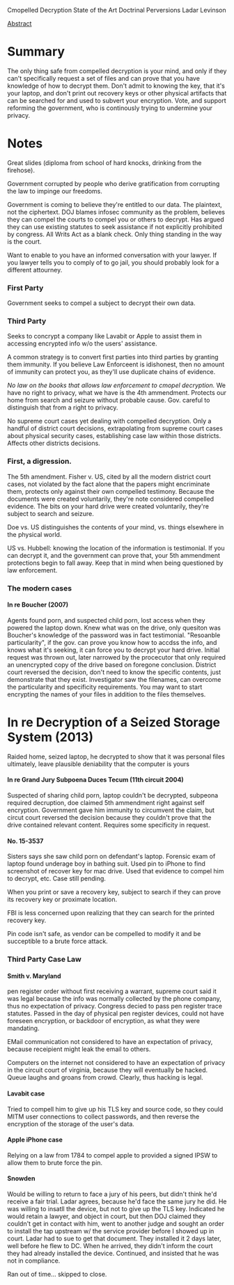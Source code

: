 Cmopelled Decryption
State of the Art Doctrinal Perversions
Ladar Levinson

[Abstract](https://www.defcon.org/html/defcon-24/dc-24-speakers.html#Levison)

# Summary
The only thing safe from compelled decryption is your mind, and only if they can't specifically request a set of files and can prove that you have knowledge of how to decrypt them.  Don't admit to knowing the key, that it's your laptop, and don't print out recovery keys or other physical artifacts that can be searched for and used to subvert your encryption.  Vote, and support reforming the government, who is continously trying to undermine your privacy.

# Notes

Great slides (diploma from school of hard knocks, drinking from the firehose).

Government corrupted by people who derive gratification from corrupting the law to impinge our freedoms.

Government is coming to believe they're entitled to our data.  The plaintext, not the ciphertext.  DOJ blames infosec community as the problem, believes they can compel the courts to compel you or others to decrypt.  Has argued they can use existing statutes to seek assistance if not explicitly prohibited by congress.  All Writs Act as a blank check.  Only thing standing in the way is the court.

Want to enable to you have an informed conversation with your lawyer.  If you lawyer tells you to comply of to go jail, you should probably look for a different attourney.

### First Party
Government seeks to compel a subject to decrypt their own data.

### Third Party
Seeks to concrypt a company like Lavabit or Apple to assist them in accessing encrypted info w/o the users' assistance.

A common strategy is to convert first parties into third parties by granting them immunity.  If you believe Law Enforceent is idishonest, then no amount of immunity can protect you, as they'll use duplicate chains of evidence.

*No law on the books that allows law enforcement to cmopel decryption.*  We have no right to privacy, what we have is the 4th ammendment.  Protects our home from search and seizure without probable cause.  Gov. careful to distinguish that from a right to privacy.

No supreme court cases yet dealing with compelled decryption.  Only a handful of district court decisions, extrapolating from supreme court cases about physical security cases, establishing case law within those districts.  Affects other districts decisions.

### First, a digression.
The 5th amendment.  Fisher v. US, cited by all the modern district court cases, not violated by the fact alone that the papers might encriminate them, protects only against their own compelled testimony.  Because the documents were created voluntarily, they're note considered compelled evidence.  The bits on your hard drive were created voluntarily, they're subject to search and seizure.

Doe vs. US distinguishes the contents of your mind, vs. things elsewhere in the physical world.  

US vs. Hubbell: knowing the location of the information is testimonial.  If you can decrypt it, and the government can prove that, your 5th ammendment protections begin to fall away.  Keep that in mind when being questioned by law enforcement.

### The modern cases

#### In re Boucher (2007)
Agents found porn, and suspected child porn, lost access when they powered the laptop down.  Knew what was on the drive, only quesiton was Boucher's knowledge of the password was in fact testimonial.  "Resoanble particularity", if the gov. can prove you know how to accdss the info, and knows what it's seeking, it can force you to decrypt your hard drive.  Initial request was thrown out, later narrowed by the procecutor that only required an unencrypted copy of the drive based on foregone conclusion.  District court reversed the decision, don't need to know the specific contents, just demonstrate that they exist.  Investigator saw the filenames, can overcome the particularity and specificity requirements.  You may want to start encrypting the names of your files in addition to the files themselves.

# In re Decryption of a Seized Storage System (2013)
Raided home, seized laptop, he decrypted to show that it was personal files
ultimately, leave plausible deniability that the computer is yours

#### In re Grand Jury Subpoena Duces Tecum (11th circuit 2004)
Suspected of sharing child porn, laptop couldn't be decrypted, subpeona required decruption, doe claimed 5th ammendment right against self encryption.  Government gave him immunity to circumvent the claim, but circut court reversed the decision because they couldn't prove that the drive contained relevant content.  Requires some specificity in request.

#### No. 15-3537
Sisters says she saw child porn on defendant's laptop.  Forensic exam of laptop found underage boy in bathing suit.  Used pin to iPhone to find screenshot of recover key for mac drive.  Used that evidence to compel him to decrypt, etc.  Case still pending.

When you print or save a recovery key, subject to search if they can prove its recovery key or proximate location.

FBI is less concerned upon realizing that they can search for the printed recovery key.

Pin code isn't safe, as vendor can be compelled to modify it and be succeptible to a brute force attack.

### Third Party Case Law

#### Smith v. Maryland
pen register order without first receiving a warrant, supreme court said it was legal because the info was normally collected by the phone company, thus no expectation of privacy.  Congress decied to pass pen register trace statutes.  Passed in the day of physical pen register devices, could not have foreseen encryption, or backdoor of encryption, as what they were mandating.

EMail communication not considered to have an expectation of privacy, because receipient might leak the email to others.

Computers on the internet not considered to have an expectation of privacy in the circuit court of virginia, because they will eventually be hacked.  Queue laughs and groans from crowd.  Clearly, thus hacking is legal.

#### Lavabit case
Tried to compell him to give up his TLS key and source code, so they could MITM user connections to collect passwords, and then reverse the encryption of the storage of the user's data.

#### Apple iPhone case
Relying on a law from 1784 to compel apple to provided a signed IPSW to allow them to brute force the pin.

#### Snowden
Would be willing to return to face a jury of his peers, but didn't think he'd receive a fair trial.  Ladar agrees, because he'd face the same jury he did.  He was willing to insatll the device, but not to give up the TLS key.  Indicated he would retain a lawyer, and object in court, but then DOJ claimed they couldn't get in contact with him, went to another judge and sought an order to install the tap upstream w/ the service provider before I showed up in court.  Ladar had to sue to get that document.  They installed it 2 days later, well before he flew to DC.  When he arrived, they didn't inform the court they had already installed the device.  Continued, and insisted that he was not in compliance.

Ran out of time... skipped to close.
